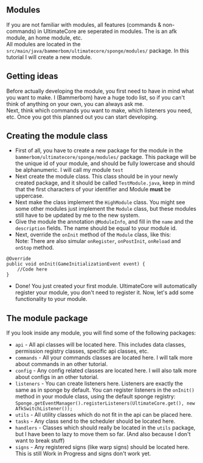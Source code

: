 Modules
----
If you are not familiar with modules, all features (commands & non-commands) in UltimateCore are seperated in modules. The is an afk module, an home module, etc.<br>
All modules are located in the `src/main/java/bammerbom/ultimatecore/sponge/modules/` package.
In this tutorial I will create a new module.

## Getting ideas
Before actually developing the module, you first need to have in mind what you want to make. I (Bammerbom) have a huge todo list, so if you can't think of anything on your own, you can always ask me.<br>
Next, think which commands you want to make, which listeners you need, etc. Once you got this planned out you can start developing.

## Creating the module class
* First of all, you have to create a new package for the module in the `bammerbom/ultimatecore/sponge/modules/` package.
This package will be the unique id of your module, and should be fully lowercase and should be alphanumeric. I will call my module `test`
* Next create the module class. This class should be in your newly created package, and it should be called `TestModule.java`, keep in mind that the first characters of your identifier and Module **must** be uppercase.
* Next make the class implement the `HighModule` class. You might see some other modules just implement the `Module` class, but these modules still have to be updated by me to the new system.
* Give the module the annotation `@ModuleInfo`, and fill in the `name` and the `description` fields. The name should be equal to your module id.
* Next, override the `onInit` method of the `Module` class, like this:<br>
Note: There are also simular `onRegister`, `onPostInit`, `onReload` and `onStop` method.
```
@Override
public void onInit(GameInitializationEvent event) {
    //Code here
}
```
* Done! You just created your first module. 
UltimateCore will automatically register your module, you don't need to register it.
Now, let's add some functionality to your module.

## The module package
If you look inside any module, you will find some of the following packages:
* `api` - All api classes will be located here. This includes data classes, permission registry classes, specific api classes, etc.
* `commands` - All your commands classes are located here. I will talk more about commands in an other tutorial.
* `config` - Any config related classes are located here. I will also talk more about configs in an other tutorial.
* `listeners` - You can create listeners here. Listeners are exactly the same as in sponge by default. You can register listeners in the `onInit()` method in your module class, using the default sponge registry:<br>
`Sponge.getEventManager().registerListeners(UltimateCore.get(), new AfkSwitchListener());`
* `utils` - All utility classes which do not fit in the api can be placed here.
* `tasks` - Any class send to the scheduler should be located here. 
* `handlers` - Classes which should really be located in the `utils` package, but I have been to lazy to move them so far. (And also because I don't want to break stuff)
* `signs` - Any registered signs (like warp signs) should be located here. This is still Work in Progress and signs don't work yet.